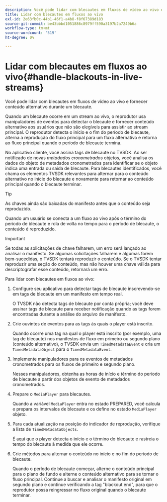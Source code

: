 ```yaml
---
description: Você pode lidar com blecautes em fluxos de vídeo ao vivo e fornecer conteúdo alternativo durante um blecaute.
title: Lidar com blecautes em fluxos ao vivo
exl-id: 2e63fb0c-44b1-46f1-a4b8-f8f67389d183
source-git-commit: be43bbbd1051886c8979ff590a3197b2a7249b6a
workflow-type: tm+mt
source-wordcount: '519'
ht-degree: 0%

---
```


# Lidar com blecautes em fluxos ao vivo{#handle-blackouts-in-live-streams}

Você pode lidar com blecautes em fluxos de vídeo ao vivo e fornecer conteúdo alternativo durante um blecaute.

Quando um blecaute ocorre em um stream ao vivo, o reprodutor usa manipuladores de eventos para detectar o blecaute e fornecer conteúdo alternativo aos usuários que não são elegíveis para assistir ao stream principal. O reprodutor detecta o início e o fim do período de blecaute, alterna a reprodução do fluxo principal para um fluxo alternativo e retorna ao fluxo principal quando o período de blecaute termina.

No aplicativo cliente, você assina tags de blecaute no TVSDK. Ao ser notificado de novas *metadados cronometrados* objetos, você analisa os dados do objeto de metadados cronometrados para identificar se o objeto indica uma entrada ou saída de blecaute. Para blecautes identificados, você chama os elementos TVSDK relevantes para alternar para o conteúdo alternativo no início do blecaute e novamente para retornar ao conteúdo principal quando o blecaute terminar.

>[!TIP]
>
>As chaves ainda são baixadas do manifesto antes que o conteúdo seja reproduzido.

Quando um usuário se conecta a um fluxo ao vivo após o término do período de blecaute e rola de volta no tempo para o período de blecaute, o conteúdo é reproduzido.

>[!IMPORTANT]
>
>Se todas as solicitações de chave falharem, um erro será lançado ao analisar o manifesto. Se algumas solicitações falharem e algumas forem bem-sucedidas, o TVSDK tentará reproduzir o conteúdo. Se o TVSDK tentar reproduzir uma seção do conteúdo, mas não houver uma chave válida para descriptografar esse conteúdo, retornará um erro.

Para lidar com blecautes em fluxos ao vivo:

1. Configure seu aplicativo para detectar tags de blecaute inscrevendo-se em tags de blecaute em um manifesto em tempo real.

   O TVSDK não detecta tags de blecaute por conta própria; você deve assinar tags de blecaute para receber notificação quando as tags forem encontradas durante a análise do arquivo de manifesto.
1. Crie ouvintes de eventos para as tags às quais o player está inscrito.

   Quando ocorre uma tag na qual o player está inscrito (por exemplo, uma tag de blecaute) nos manifestos de fluxo em primeiro ou segundo plano (conteúdo alternativo), o TVSDK envia um `TimedMetadataEvent` e cria um `TimedMetadataObject` para o `TimedMetadataEvent`.
1. Implemente manipuladores para os eventos de metadados cronometrados para os fluxos de primeiro e segundo plano.

   Nesses manipuladores, obtenha as horas de início e término do período de blecaute a partir dos objetos de evento de metadados cronometrados.
1. Prepare o `MediaPlayer` para blecautes.

   Quando a variável `MediaPlayer` entra no estado PREPARED, você calcula e prepara os intervalos de blecaute e os define no estado `MediaPlayer` objeto.

1. Para cada atualização na posição do indicador de reprodução, verifique a lista de `TimedMetadataObjects`.

   É aqui que o player detecta o início e o término do blecaute e rastreia o tempo do blecaute à medida que ele ocorre.

1. Crie métodos para alternar o conteúdo no início e no fim do período de blecaute.

   Quando o período de blecaute começar, alterne o conteúdo principal para o plano de fundo e alterne o conteúdo alternativo para se tornar o fluxo principal. Continue a buscar e analisar o manifesto original em segundo plano e continue verificando a tag &quot;blackout end&quot;, para que o reprodutor possa reingressar no fluxo original quando o blecaute terminar.
